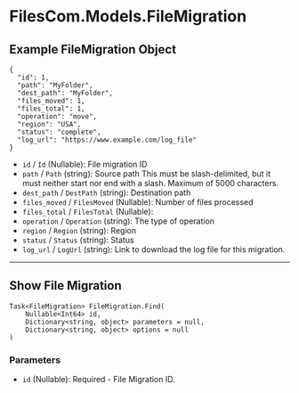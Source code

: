 # FilesCom.Models.FileMigration

## Example FileMigration Object

```
{
  "id": 1,
  "path": "MyFolder",
  "dest_path": "MyFolder",
  "files_moved": 1,
  "files_total": 1,
  "operation": "move",
  "region": "USA",
  "status": "complete",
  "log_url": "https://www.example.com/log_file"
}
```

* `id` / `Id`  (Nullable<Int64>): File migration ID
* `path` / `Path`  (string): Source path This must be slash-delimited, but it must neither start nor end with a slash. Maximum of 5000 characters.
* `dest_path` / `DestPath`  (string): Destination path
* `files_moved` / `FilesMoved`  (Nullable<Int64>): Number of files processed
* `files_total` / `FilesTotal`  (Nullable<Int64>): 
* `operation` / `Operation`  (string): The type of operation
* `region` / `Region`  (string): Region
* `status` / `Status`  (string): Status
* `log_url` / `LogUrl`  (string): Link to download the log file for this migration.


---

## Show File Migration

```
Task<FileMigration> FileMigration.Find(
    Nullable<Int64> id, 
    Dictionary<string, object> parameters = null,
    Dictionary<string, object> options = null
)
```

### Parameters

* `id` (Nullable<Int64>): Required - File Migration ID.
